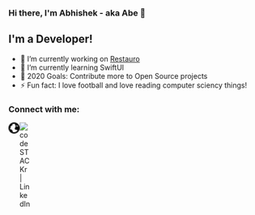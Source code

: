 ### Hi there, I'm Abhishek - aka Abe 👋

## I'm a Developer!

- 🔭 I’m currently working on [Restauro][Restauro]
- 🌱 I’m currently learning SwiftUI
- 🥅 2020 Goals: Contribute more to Open Source projects
- ⚡ Fun fact: I love football and love reading computer sciency things!

### Connect with me:

[<img align="left" alt="My Portfolio Website" width="22px" src="https://raw.githubusercontent.com/iconic/open-iconic/master/svg/globe.svg" />][website]
[<img align="left" alt="codeSTACKr | LinkedIn" width="22px" src="https://cdn.jsdelivr.net/npm/simple-icons@v3/icons/linkedin.svg" />][linkedin]

[website]: https://abeplays.github.io
[linkedin]: https://www.linkedin.com/in/abe10/
[memestagram]: https://github.com/AbePlays/Memestagram
[nestjs]: https://github.com/AbePlays/Task-Management-NestJS
[xkcd]: https://github.com/AbePlays/xkcd
[Music Streaming App]: https://github.com/AbePlays/Music-Streaming-App
[Restauro]: https://github.com/AbePlays/Restauro
